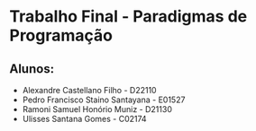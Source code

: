 # Trabalho Final - Paradigmas de Programação
## Alunos:
- Alexandre Castellano Filho - D22110
- Pedro Francisco Staino Santayana - E01527
- Ramoni Samuel Honório Muniz - D21130
- Ulisses Santana Gomes - C02174